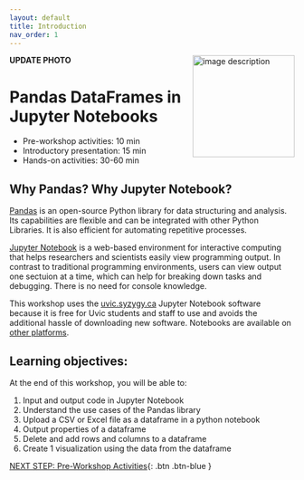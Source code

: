 ```yaml
---
layout: default
title: Introduction 
nav_order: 1
---
```

**UPDATE PHOTO**
<img src="images/pandas-dataframes-logo.png" style="float:right;width:180px;" alt="image description">

# Pandas DataFrames in Jupyter Notebooks

- Pre-workshop activities: 10 min 
- Introductory presentation: 15 min
- Hands-on activities: 30-60 min

## Why Pandas? Why Jupyter Notebook? 

[Pandas](https://pandas.pydata.org/docs/) is an open-source Python library for data structuring and analysis. Its capabilities are flexible and can be integrated with other Python Libraries. It is also efficient for automating repetitive processes.

[Jupyter Notebook](https://jupyter.org/) is a web-based environment for interactive computing that helps researchers and scientists easily view programming output. In contrast to traditional programming environments, users can view output one sectuion at a time, which can help for breaking down tasks and debugging. There is no need for console knowledge.

This workshop uses the [uvic.syzygy.ca](https://uvic.syzygy.ca/) Jupyter Notebook software because it is free for Uvic students and staff to use and avoids the additional hassle of downloading new software. Notebooks are available on [other platforms](https://en.wikipedia.org/wiki/Notebook_interface).

## Learning objectives:

At the end of this workshop, you will be able to:

1. Input and output code in Jupyter Notebook
2. Understand the use cases of the Pandas library
3. Upload a CSV or Excel file as a dataframe in a python notebook
4. Output properties of a dataframe
5. Delete and add rows and columns to a dataframe
6. Create 1 visualization using the data from the dataframe

 
[NEXT STEP: Pre-Workshop Activities](pre-workshop.html){: .btn .btn-blue }
